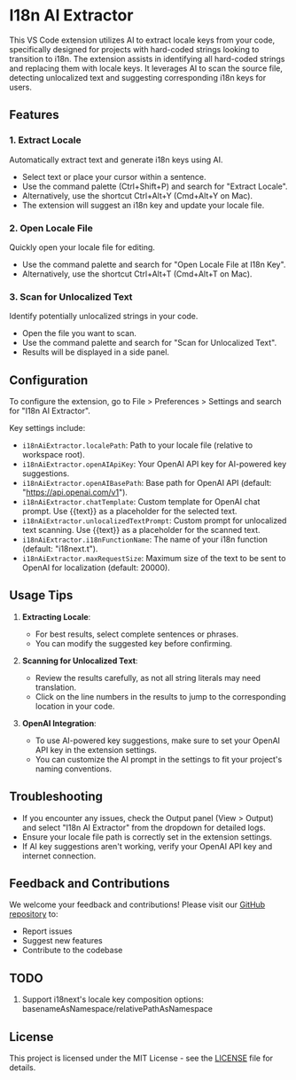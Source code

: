 # I18n AI Extractor

This VS Code extension utilizes AI to extract locale keys from your code, specifically designed for projects with hard-coded strings looking to transition to i18n. The extension assists in identifying all hard-coded strings and replacing them with locale keys.
It leverages AI to scan the source file, detecting unlocalized text and suggesting corresponding i18n keys for users.

## Features

### 1. Extract Locale

Automatically extract text and generate i18n keys using AI.

- Select text or place your cursor within a sentence.
- Use the command palette (Ctrl+Shift+P) and search for "Extract Locale".
- Alternatively, use the shortcut Ctrl+Alt+Y (Cmd+Alt+Y on Mac).
- The extension will suggest an i18n key and update your locale file.

### 2. Open Locale File

Quickly open your locale file for editing.

- Use the command palette and search for "Open Locale File at I18n Key".
- Alternatively, use the shortcut Ctrl+Alt+T (Cmd+Alt+T on Mac).

### 3. Scan for Unlocalized Text

Identify potentially unlocalized strings in your code.

- Open the file you want to scan.
- Use the command palette and search for "Scan for Unlocalized Text".
- Results will be displayed in a side panel.

## Configuration

To configure the extension, go to File > Preferences > Settings and search for "I18n AI Extractor".

Key settings include:

- `i18nAiExtractor.localePath`: Path to your locale file (relative to workspace root).
- `i18nAiExtractor.openAIApiKey`: Your OpenAI API key for AI-powered key suggestions.
- `i18nAiExtractor.openAIBasePath`: Base path for OpenAI API (default: "https://api.openai.com/v1").
- `i18nAiExtractor.chatTemplate`: Custom template for OpenAI chat prompt. Use {{text}} as a placeholder for the selected text.
- `i18nAiExtractor.unlocalizedTextPrompt`: Custom prompt for unlocalized text scanning. Use {{text}} as a placeholder for the scanned text.
- `i18nAiExtractor.i18nFunctionName`: The name of your i18n function (default: "i18next.t").
- `i18nAiExtractor.maxRequestSize`: Maximum size of the text to be sent to OpenAI for localization (default: 20000).

## Usage Tips

1. **Extracting Locale**:

   - For best results, select complete sentences or phrases.
   - You can modify the suggested key before confirming.

2. **Scanning for Unlocalized Text**:

   - Review the results carefully, as not all string literals may need translation.
   - Click on the line numbers in the results to jump to the corresponding location in your code.

3. **OpenAI Integration**:
   - To use AI-powered key suggestions, make sure to set your OpenAI API key in the extension settings.
   - You can customize the AI prompt in the settings to fit your project's naming conventions.

## Troubleshooting

- If you encounter any issues, check the Output panel (View > Output) and select "I18n AI Extractor" from the dropdown for detailed logs.
- Ensure your locale file path is correctly set in the extension settings.
- If AI key suggestions aren't working, verify your OpenAI API key and internet connection.

## Feedback and Contributions

We welcome your feedback and contributions! Please visit our [GitHub repository](https://github.com/yourusername/i18n-ai-extractor) to:

- Report issues
- Suggest new features
- Contribute to the codebase

## TODO

1. Support i18next's locale key composition options: basenameAsNamespace/relativePathAsNamespace

## License

This project is licensed under the MIT License - see the [LICENSE](LICENSE) file for details.
